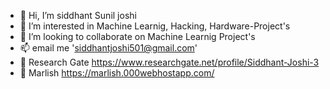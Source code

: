 - 👋 Hi, I’m siddhant Sunil joshi
- 👀 I’m interested in Machine Learnig, Hacking, Hardware-Project's
- 💞️ I’m looking to collaborate on Machine Learnig Project's 
- 📫 email me 'siddhantjoshi501@gmail.com'
- 🔗 Research Gate https://www.researchgate.net/profile/Siddhant-Joshi-3
- 🔗 Marlish https://marlish.000webhostapp.com/

<!---
siddhantjoshi/siddhantjoshi is a ✨ special ✨ repository because its `README.md` (this file) appears on your GitHub profile.
You can click the Preview link to take a look at your changes.
--->
